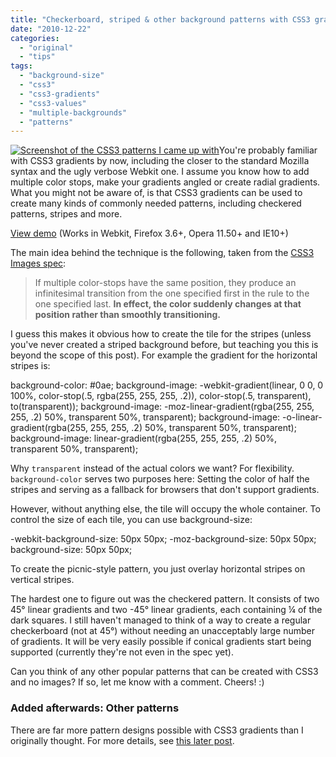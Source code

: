 ```yaml
---
title: "Checkerboard, striped & other background patterns with CSS3 gradients"
date: "2010-12-22"
categories:
  - "original"
  - "tips"
tags:
  - "background-size"
  - "css3"
  - "css3-gradients"
  - "css3-values"
  - "multiple-backgrounds"
  - "patterns"
---
```


[![Screenshot of the CSS3 patterns I came up with](images/css3-patterns-1024x480.png "The CSS3 patterns I came up with")](http://lea.verou.me/demos/css3-patterns.html)You're probably familiar with CSS3 gradients by now, including the closer to the standard Mozilla syntax and the ugly verbose Webkit one. I assume you know how to add multiple color stops, make your gradients angled or create radial gradients. What you might not be aware of, is that CSS3 gradients can be used to create many kinds of commonly needed patterns, including checkered patterns, stripes and more.

<a href="/demos/css3-patterns.html" class="call-to-action">View demo</a> (Works in Webkit, Firefox 3.6+, Opera 11.50+ and IE10+)

The main idea behind the technique is the following, taken from the [CSS3 Images spec](http://dev.w3.org/csswg/css3-images/#color-stop-syntax):

> If multiple color-stops have the same position, they produce an infinitesimal transition from the one specified first in the rule to the one specified last. **In effect, the color suddenly changes at that position rather than smoothly transitioning.**

I guess this makes it obvious how to create the tile for the stripes (unless you've never created a striped background before, but teaching you this is beyond the scope of this post). For example the gradient for the horizontal stripes is:

background-color: #0ae;
background-image: -webkit-gradient(linear, 0 0, 0 100%, color-stop(.5, rgba(255, 255, 255, .2)), color-stop(.5, transparent), to(transparent));
background-image: -moz-linear-gradient(rgba(255, 255, 255, .2) 50%, transparent 50%, transparent);
background-image: -o-linear-gradient(rgba(255, 255, 255, .2) 50%, transparent 50%, transparent);
background-image: linear-gradient(rgba(255, 255, 255, .2) 50%, transparent 50%, transparent);

Why `transparent` instead of the actual colors we want? For flexibility. `background-color` serves two purposes here: Setting the color of half the stripes and serving as a fallback for browsers that don't support gradients.

However, without anything else, the tile will occupy the whole container. To control the size of each tile, you can use background-size:

\-webkit-background-size: 50px 50px;
-moz-background-size: 50px 50px;
background-size: 50px 50px;

To create the picnic-style pattern, you just overlay horizontal stripes on vertical stripes.

The hardest one to figure out was the checkered pattern. It consists of two 45° linear gradients and two -45° linear gradients, each containing ¼ of the dark squares. I still haven't managed to think of a way to create a regular checkerboard (not at 45°) without needing an unacceptably large number of gradients. It will be very easily possible if conical gradients start being supported (currently they're not even in the spec yet).

Can you think of any other popular patterns that can be created with CSS3 and no images? If so, let me know with a comment. Cheers! :)

### Added afterwards: Other patterns

There are far more pattern designs possible with CSS3 gradients than I originally thought. For more details, see [this later post](http://lea.verou.me/2011/04/css3-patterns-gallery-and-a-new-pattern/).
